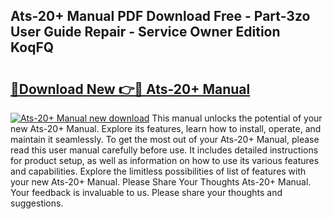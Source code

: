 ## Ats-20+ Manual PDF Download Free - Part-3zo User Guide Repair - Service Owner Edition KoqFQ

# <h2><a href="http://cf2994.oget.top/?id=Ats-20%2b+Manual">🔗Download New 👉🔴 Ats-20+ Manual</a></h2>

[![Ats-20+ Manual new download](https://i.imgur.com/5g1atiW.png)](http://cf2994.oget.top/?id=Ats-20%2b+Manual)
This manual unlocks the potential of your new Ats-20+ Manual. Explore its features, learn how to install, operate, and maintain it seamlessly. To get the most out of your Ats-20+ Manual, please read this user manual carefully before use. It includes detailed instructions for product setup, as well as information on how to use its various features and capabilities. Explore the limitless possibilities of list of features with your new Ats-20+ Manual. Please Share Your Thoughts Ats-20+ Manual. Your feedback is invaluable to us. Please share your thoughts and suggestions.
